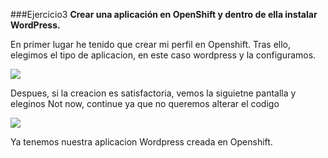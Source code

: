 ###Ejercicio3
**Crear una aplicación en OpenShift y dentro de ella instalar WordPress.**

En primer lugar he tenido que crear mi perfil en Openshift.
Tras ello, elegimos el tipo de aplicacion, en este caso wordpress y la configuramos.

![](/img/3.1.png)

Despues, si la creacion es satisfactoria, vemos la siguietne pantalla y eleginos Not now, continue ya que no queremos alterar el codigo

![](/img/3.2.png)

Ya tenemos nuestra aplicacion Wordpress creada en Openshift.

